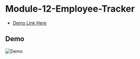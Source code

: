 # Module-12-Employee-Tracker

 

 
- [Demo Link Here](https://www.youtube.com/watch?v=j261MG-o-so)

## Demo 

![Demo]()
